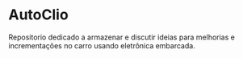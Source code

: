 # AutoClio
Repositorio dedicado a armazenar e discutir ideias para melhorias e incrementações no carro usando eletrônica embarcada.
